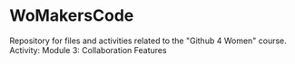 # WoMakersCode
Repository for files and activities related to the "Github 4 Women" course. <br>
Activity: Module 3: Collaboration Features

